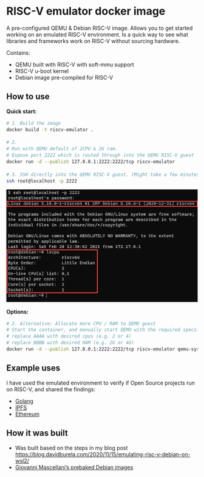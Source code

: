 # RISC-V emulator docker image

A pre-configured QEMU & Debian RISC-V image. Allows you to get started working on an emulated RISC-V environment. Is a quick way to see what libraries and frameworks work on RISC-V without sourcing hardware.

Contains:

- QEMU built with RISC-V with soft-mmu support
- RISC-V u-boot kernel
- Debian image pre-compiled for RISC-V

## How to use

**Quick start:**

```bash
# 1. Build the image
docker build -t riscv-emulator .

# 2. 
# Run with QEMU default of 2CPU & 2G ram. 
# Expose port 2222 which is routed through into the QEMU RISC-V guest
docker run -d --publish 127.0.0.1:2222:2222/tcp riscv-emulator

# 3. SSH directly into the QEMU RISC-V guest. (Might take a few minutes for guest to start)
ssh root@localhost -p 2222
```

![SSH in and seeing CPU details](ssh-riscv-cpu.png)

**Options:**

```bash
# 2. Alternative: Allocate more CPU / RAM to QEMU guest
# Start the container, and manually start QEMU with the required specs.
# replace AAAA with desired cpus (e.g. 2 or 4)
# replace BBBB with desired RAM (e.g. 2G or 4G)
docker run -d --publish 127.0.0.1:2222:2222/tcp riscv-emulator qemu-system-riscv64 -smp AAAA -m BBBB -cpu rv64 -nographic -machine virt -kernel /usr/lib/u-boot/qemu-riscv64_smode/uboot.elf -device virtio-blk-device,drive=hd -drive file=artifacts/image.qcow2,if=none,id=hd -device virtio-net-device,netdev=net -netdev user,id=net,hostfwd=tcp::2222-:22 -object rng-random,filename=/dev/urandom,id=rng -device virtio-rng-device,rng=rng -append "root=LABEL=rootfs console=ttyS0"
```

## Example uses

I have used the emulated environment to verify if Open Source projects run on RISC-V, and shared the findings:
- [Golang](https://blog.davidburela.com/2020/11/21/cross-compiling-golang-for-risc-v/)
- [IPFS](https://blog.davidburela.com/2020/11/16/ipfs-on-risc-v/)
- [Ethereum](https://blog.davidburela.com/2020/12/03/ethereum-on-risc-v/)

## How it was built

- Was built based on the steps in my blog post <https://blog.davidburela.com/2020/11/15/emulating-risc-v-debian-on-wsl2/>
- [Giovanni Mascellani’s prebaked Debian images](https://www.giovannimascellani.eu/dqib-debian-quick-image-baker.html)
